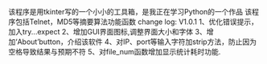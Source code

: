 该程序是用tkinter写的一个小小的工具箱，是我正在学习Python的一个作品
该程序包括Telnet，MD5等摘要算法功能函数
change log:
    V1.0.1
    1、优化错误提示，加入try...expect
    2、增加GUI界面图标,调整界面大小和字体
    3、增加‘About’button，介绍该软件
    4、对IP、port等输入字符加strip方法，防止因为空格导致结果与预期不符
    5、对file_num函数增加显示统计耗时功能.
